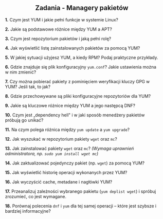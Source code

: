 <h2 align="center">Zadania - Managery pakietów</h2>


**1.** Czym jest YUM i jakie pełni funkcje w systemie Linux?

**2.** Jakie są podstawowe różnice między YUM a APT?

**3.** Czym jest repozytorium pakietów i jaką pełni rolę?

**4.** Jak wyświetlić listę zainstalowanych pakietów za pomocą YUM?

**5.** W jakiej sytuacji użyjesz YUM, a kiedy RPM? Podaj praktyczne przykłady.

**6.** Gdzie znajduje się plik konfiguracyjny `yum.conf`? Jakie ustawienia można w nim zmienić?

**7.** Czy można pobierać pakiety z pominięciem weryfikacji kluczy GPG w YUM? Jeśli tak, to jak?

**8.** Gdzie przechowywane są pliki konfiguracyjne repozytoriów dla YUM?

**9.** Jakie są kluczowe różnice między YUM a jego następcą DNF?


**10.** Czym jest „dependency hell" i w jaki sposób menedżery pakietów próbują go unikać?

**11.** Na czym polega różnica między `yum update` a `yum upgrade`?

**12.** Jak wyszukać w repozytorium pakiety `wget` oraz `mc`?

**13.** Jak zainstalować pakiety `wget` oraz `mc`?
    *(Wymaga uprawnień administratora, np. `sudo yum install wget mc`)*

**14.** Jak zaktualizować pojedynczy pakiet (np. `wget`) za pomocą YUM?

**15.** Jak wyświetlić historię operacji wykonanych przez YUM?

**16.** Jak wyczyścić cache, metadane i nagłówki YUM?

**17.** Przeanalizuj zależności wybranego pakietu (`yum deplist wget`) i spróbuj zrozumieć, co jest wymagane.

**18.** Porównaj polecenia `dnf` i `yum` dla tej samej operacji – które jest szybsze i bardziej informacyjne?


